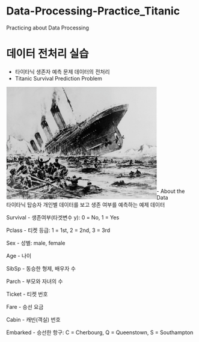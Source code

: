 # Data-Processing-Practice_Titanic
Practicing about Data Processing 
# 데이터 전처리 실습

- 타이타닉 생존자 예측 문제 데이터의 전처리
- Titanic Survival Prediction Problem

<img src="https://raw.githubusercontent.com/data-labs/image/main/%E1%84%89%E1%85%B3%E1%84%8F%E1%85%B3%E1%84%85%E1%85%B5%E1%86%AB%E1%84%89%E1%85%A3%E1%86%BA%202021-01-07%20%E1%84%8B%E1%85%A9%E1%84%92%E1%85%AE%2010.36.15.png?raw=1" width=400 align='left'><br/>

<br/>
<br/>
<br/>
<br/>
<br/>
  
<br/>
 <br/>
 <br/>
 <br/>
 <br/>
 <br/>
 <br/>
 <br/>
 <br/>
- About the Data<br/>
타이타닉 탑승자 개인별 데이터를 보고 생존 여부를 예측하는 예제 데이터

Survival - 생존여부(타겟변수 y): 0 = No, 1 = Yes

Pclass - 티켓 등급: 1 = 1st, 2 = 2nd, 3 = 3rd

Sex - 성별: male, female

Age - 나이

SibSp - 동승한 형제, 배우자 수

Parch - 부모와 자녀의 수

Ticket - 티켓 번호

Fare - 승선 요금

Cabin - 캐빈(객실) 번호

Embarked - 승선한 항구: C = Cherbourg, Q = Queenstown, S = Southampton
